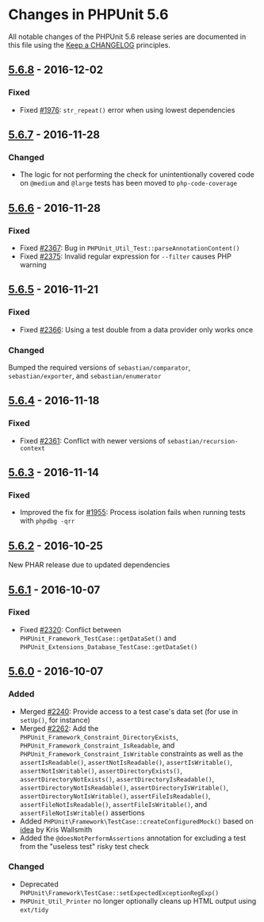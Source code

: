 # Changes in PHPUnit 5.6

All notable changes of the PHPUnit 5.6 release series are documented in this file using the [Keep a CHANGELOG](http://keepachangelog.com/) principles.

## [5.6.8] - 2016-12-02

### Fixed

* Fixed [#1976](https://github.com/sebastianbergmann/phpunit/issues/1976): `str_repeat()` error when using lowest dependencies

## [5.6.7] - 2016-11-28

### Changed

* The logic for not performing the check for unintentionally covered code on `@medium` and `@large` tests has been moved to `php-code-coverage`

## [5.6.6] - 2016-11-28

### Fixed

* Fixed [#2367](https://github.com/sebastianbergmann/phpunit/pull/2367): Bug in `PHPUnit_Util_Test::parseAnnotationContent()`
* Fixed [#2375](https://github.com/sebastianbergmann/phpunit/issues/2375): Invalid regular expression for `--filter` causes PHP warning

## [5.6.5] - 2016-11-21

### Fixed

* Fixed [#2366](https://github.com/sebastianbergmann/phpunit/issues/2366): Using a test double from a data provider only works once

### Changed

Bumped the required versions of `sebastian/comparator`, `sebastian/exporter`, and `sebastian/enumerator`

## [5.6.4] - 2016-11-18

### Fixed

* Fixed [#2361](https://github.com/sebastianbergmann/phpunit/issues/2361): Conflict with newer versions of `sebastian/recursion-context`

## [5.6.3] - 2016-11-14

### Fixed

* Improved the fix for [#1955](https://github.com/sebastianbergmann/phpunit/issues/1955): Process isolation fails when running tests with `phpdbg -qrr`

## [5.6.2] - 2016-10-25

New PHAR release due to updated dependencies

## [5.6.1] - 2016-10-07

### Fixed

* Fixed [#2320](https://github.com/sebastianbergmann/phpunit/issues/2320): Conflict between `PHPUnit_Framework_TestCase::getDataSet()` and `PHPUnit_Extensions_Database_TestCase::getDataSet()`

## [5.6.0] - 2016-10-07

### Added

* Merged [#2240](https://github.com/sebastianbergmann/phpunit/pull/2240): Provide access to a test case's data set (for use in `setUp()`, for instance)
* Merged [#2262](https://github.com/sebastianbergmann/phpunit/pull/2262): Add the `PHPUnit_Framework_Constraint_DirectoryExists`, `PHPUnit_Framework_Constraint_IsReadable`, and `PHPUnit_Framework_Constraint_IsWritable` constraints as well as the `assertIsReadable()`, `assertNotIsReadable()`, `assertIsWritable()`, `assertNotIsWritable()`, `assertDirectoryExists()`, `assertDirectoryNotExists()`, `assertDirectoryIsReadable()`, `assertDirectoryNotIsReadable()`, `assertDirectoryIsWritable()`, `assertDirectoryNotIsWritable()`, `assertFileIsReadable()`, `assertFileNotIsReadable()`, `assertFileIsWritable()`, and `assertFileNotIsWritable()` assertions
* Added `PHPUnit\Framework\TestCase::createConfiguredMock()` based on [idea](https://twitter.com/kriswallsmith/status/763550169090625536) by Kris Wallsmith
* Added the `@doesNotPerformAssertions` annotation for excluding a test from the "useless test" risky test check

### Changed

* Deprecated `PHPUnit\Framework\TestCase::setExpectedExceptionRegExp()`
* `PHPUnit_Util_Printer` no longer optionally cleans up HTML output using `ext/tidy`

[5.6.8]: https://github.com/sebastianbergmann/phpunit/compare/5.6.7...5.6.8
[5.6.7]: https://github.com/sebastianbergmann/phpunit/compare/5.6.6...5.6.7
[5.6.6]: https://github.com/sebastianbergmann/phpunit/compare/5.6.5...5.6.6
[5.6.5]: https://github.com/sebastianbergmann/phpunit/compare/5.6.4...5.6.5
[5.6.4]: https://github.com/sebastianbergmann/phpunit/compare/5.6.3...5.6.4
[5.6.3]: https://github.com/sebastianbergmann/phpunit/compare/5.6.2...5.6.3
[5.6.2]: https://github.com/sebastianbergmann/phpunit/compare/5.6.1...5.6.2
[5.6.1]: https://github.com/sebastianbergmann/phpunit/compare/5.6.0...5.6.1
[5.6.0]: https://github.com/sebastianbergmann/phpunit/compare/5.5...5.6.0

